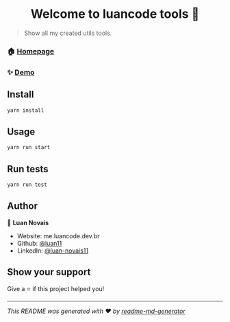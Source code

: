 <h1 align="center">Welcome to luancode tools 👋</h1>
<p>
</p>

> Show all my created utils tools.

### 🏠 [Homepage](https://tools.luancode.dev.br/)

### ✨ [Demo](https://tools.luancode.dev.br/)

## Install

```sh
yarn install
```

## Usage

```sh
yarn run start
```

## Run tests

```sh
yarn run test
```

## Author

👤 **Luan Novais**

* Website: me.luancode.dev.br
* Github: [@luan11](https://github.com/luan11)
* LinkedIn: [@luan-novais11](https://linkedin.com/in/luan-novais11)

## Show your support

Give a ⭐️ if this project helped you!

***
_This README was generated with ❤️ by [readme-md-generator](https://github.com/kefranabg/readme-md-generator)_